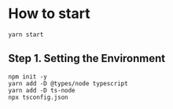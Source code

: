 # How to start

```
yarn start
```




## Step 1. Setting the Environment
```
npm init -y
yarn add -D @types/node typescript
yarn add -D ts-node
npx tsconfig.json
```